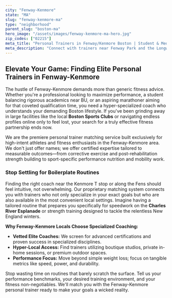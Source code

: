 ```yaml
---
city: "Fenway-Kenmore"
state: "MA"
slug: "fenway-kenmore-ma"
type: "neighborhood"
parent_slug: "boston-ma"
hero_image: "/assets/images/fenway-kenmore-ma-hero.jpg"
zip_codes: ["02215"]
meta_title: "Personal Trainers in Fenway/Kenmore Boston | Student & Medical Fitness"
meta_description: "Connect with trainers near Fenway Park and the Longwood Medical Area. Experts in student fitness, late-night hours, and university gym training."
---
```

## Elevate Your Game: Finding Elite Personal Trainers in Fenway-Kenmore

The hustle of Fenway-Kenmore demands more than generic fitness advice. Whether you're a professional looking to maximize performance, a student balancing rigorous academics near BU, or an aspiring marathoner aiming for that coveted qualification time, you need a hyper-specialized coach who understands your demanding Boston lifestyle. If you've been grinding away in large facilities like the local **Boston Sports Clubs** or navigating endless profiles online only to feel lost, your search for a truly effective fitness partnership ends now.

We are the premiere personal trainer matching service built exclusively for high-intent athletes and fitness enthusiasts in the Fenway-Kenmore area. We don't just offer names; we offer certified expertise tailored to measurable outcomes—from corrective exercise and post-rehabilitation strength building to sport-specific performance nutrition and mobility work.

### Stop Settling for Boilerplate Routines

Finding the right coach near the Kenmore T stop or along the Fens should feel intuitive, not overwhelming. Our proprietary matching system connects you with trainers who not only specialize in your exact goals but who are also available in the most convenient local settings. Imagine having a tailored routine that prepares you specifically for speedwork on the **Charles River Esplanade** or strength training designed to tackle the relentless New England winters.

**Why Fenway-Kenmore Locals Choose Specialized Coaching:**

*   **Vetted Elite Coaches:** We screen for advanced certifications and proven success in specialized disciplines.
*   **Hyper-Local Access:** Find trainers utilizing boutique studios, private in-home sessions, or premium outdoor spaces.
*   **Performance Focus:** Move beyond simple weight loss; focus on tangible metrics like speed, power, and durability.

Stop wasting time on routines that barely scratch the surface. Tell us your performance benchmarks, your desired training environment, and your fitness non-negotiables. We'll match you with the Fenway-Kenmore personal trainer ready to make your goals a wicked reality.